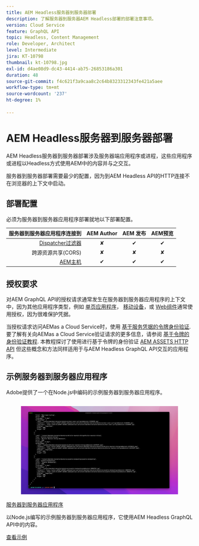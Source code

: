 ```yaml
---
title: AEM Headless服务器到服务器部署
description: 了解服务器到服务器AEM Headless部署的部署注意事项。
version: Cloud Service
feature: GraphQL API
topic: Headless, Content Management
role: Developer, Architect
level: Intermediate
jira: KT-10798
thumbnail: kt-10798.jpg
exl-id: d4ae08d9-dc43-4414-ab75-26853186a301
duration: 48
source-git-commit: f4c621f3a9caa8c2c64b8323312343fe421a5aee
workflow-type: tm+mt
source-wordcount: '237'
ht-degree: 1%

---
```


# AEM Headless服务器到服务器部署

AEM Headless服务器到服务器部署涉及服务器端应用程序或进程，这些应用程序或进程以Headless方式使用AEM中的内容并与之交互。

服务器到服务器部署需要最少的配置，因为到AEM Headless API的HTTP连接不在浏览器的上下文中启动。

## 部署配置

必须为服务器到服务器应用程序部署就地以下部署配置。

| 服务器到服务器应用程序连接到 | AEM Author | AEM 发布 | AEM预览 |
|---------------------------------------------------------------:|:----------:|:-----------:|:-----------:|
| [Dispatcher过滤器](./configurations/dispatcher-filters.md) | ✘ | ✔ | ✔ |
| 跨源资源共享(CORS) | ✘ | ✘ | ✘ |
| [AEM主机](./configurations/aem-hosts.md) | ✔ | ✔ | ✔ |

## 授权要求

对AEM GraphQL API的授权请求通常发生在服务器到服务器应用程序的上下文中，因为其他应用程序类型，例如 [单页应用程序](./spa.md)， [移动设备](./mobile.md)，或 [Web组件](./web-component.md)通常使用授权，因为很难保护凭据。

当授权请求访问AEMas a Cloud Service时，使用 [基于服务凭据的令牌身份验证](https://experienceleague.adobe.com/docs/experience-manager-cloud-service/content/implementing/developing/generating-access-tokens-for-server-side-apis.html). 要了解有关向AEMas a Cloud Service验证请求的更多信息，请参阅 [基于令牌的身份验证教程](https://experienceleague.adobe.com/docs/experience-manager-learn/getting-started-with-aem-headless/authentication/overview.html). 本教程探讨了使用进行基于令牌的身份验证 [AEM ASSETS HTTP API](https://experienceleague.adobe.com/docs/experience-manager-cloud-service/content/assets/admin/mac-api-assets.html) 但这些概念和方法同样适用于与AEM Headless GraphQL API交互的应用程序。

## 示例服务器到服务器应用程序

Adobe提供了一个在Node.js中编码的示例服务器到服务器应用程序。

<div class="columns is-multiline">
    <!-- Server-to-server app -->
    <div class="column is-half-tablet is-half-desktop is-one-third-widescreen" aria-label="Server-to-server app" tabindex="0">
       <div class="card">
           <div class="card-image">
               <figure class="image is-16by9">
                   <a href="../example-apps/server-to-server-app.md" title="服务器到服务器应用程序" tabindex="-1">
                       <img class="is-bordered-r-small" src="../example-apps/assets/server-to-server-app/server-to-server-card.png" alt="服务器到服务器应用程序">
                   </a>
               </figure>
           </div>
           <div class="card-content is-padded-small">
               <div class="content">
                   <p class="headline is-size-6 has-text-weight-bold"><a href="../example-apps/server-to-server-app.md" title="服务器到服务器应用程序">服务器到服务器应用程序</a></p>
                   <p class="is-size-6">以Node.js编写的示例服务器到服务器应用程序，它使用AEM Headless GraphQL API中的内容。</p>
                   <a href="../example-apps/server-to-server-app.md" class="spectrum-Button spectrum-Button--outline spectrum-Button--primary spectrum-Button--sizeM">
                       <span class="spectrum-Button-label has-no-wrap has-text-weight-bold">查看示例</span>
                   </a>
               </div>
           </div>
       </div>
    </div>
</div>
